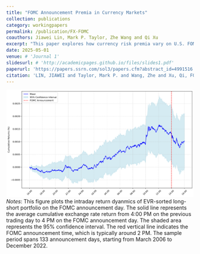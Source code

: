 ```yaml
---
title: "FOMC Announcement Premia in Currency Markets"
collection: publications
category: workingpapers
permalink: /publication/FX-FOMC
coauthors: Jiawei Lin, Mark P. Taylor, Zhe Wang and Qi Xu
excerpt: "This paper explores how currency risk premia vary on U.S. FOMC announcement days. We propose a new measure, the expected reduction in currency option implied variance (EVR), capturing exposure to monetary policy uncertainty. Currencies with higher EVR earn significantly higher returns on announcement days. A long-short strategy based on EVR yields substantial profits, even after adjusting for risk factors. Pre-announcement effects primarily drive these returns, with monetary policy shocks being the dominant factor, while central bank information shocks play a secondary role. The findings align with financial intermediaries' risk constraints, underscoring monetary policy uncertainty as a key driver of cross-sectional currency risk premia."
date: 2025-05-01
venue: # 'Journal 1'
slidesurl: # 'http://academicpages.github.io/files/slides1.pdf'
paperurl: 'https://papers.ssrn.com/sol3/papers.cfm?abstract_id=4991516'
citation: 'LIN, JIAWEI and Taylor, Mark P. and Wang, Zhe and Xu, Qi, FOMC Announcement Premia in Currency Markets (May 01, 2025). Available at SSRN: https://ssrn.com/abstract='
---
```


<img src='/images/FOMC.png'><br/>
*Notes*: This figure plots the intraday return dyanmics of EVR-sorted long-short portfolio on the FOMC announcement day. The solid line represents the average cumulative exchange rate return from 4:00 PM on the previous trading day to 4 PM on the FOMC announcement day. The shaded area represents the 95% confidence interval. The red vertical line indicates the FOMC announcement time, which is typically around 2 PM. The sample period spans 133 announcement days, starting from March 2006 to December 2022.
